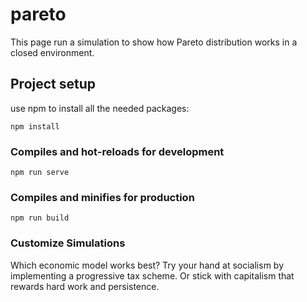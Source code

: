 # pareto
This page run a simulation to show how Pareto distribution works in a closed environment.
## Project setup
use npm to install all the needed packages:
```
npm install
```

### Compiles and hot-reloads for development
```
npm run serve
```

### Compiles and minifies for production
```
npm run build
```

### Customize Simulations
Which economic model works best? Try your hand at socialism by implementing a progressive tax scheme. Or stick with capitalism that rewards hard work and persistence.
